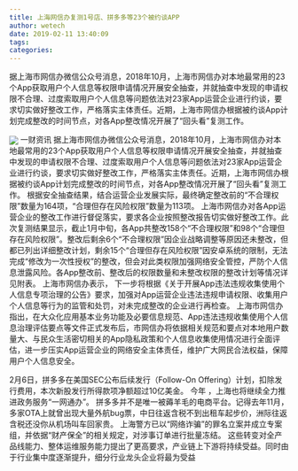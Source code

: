 ```yaml
---
title: 上海网信办复测1号店、拼多多等23个被约谈APP
author: wetech
date: 2019-02-11 13:40:09
tags: 
categories: 
---
```

据上海市网信办微信公众号消息，2018年10月，上海市网信办对本地最常用的23个App获取用户个人信息等权限申请情况开展安全抽查，并就抽查中发现的申请权限不合理、过度索取用户个人信息等问题依法对23家App运营企业进行约谈，要求切实做好整改工作，严格落实主体责任。近期，上海市网信办根据被约谈App计划完成整改的时间节点，对各App整改情况开展了“回头看”复测工作。
<!-- more -->
<img align="center" border="0" src="https://imgcdn.yicai.com/uppics/images/2019/02/ff5aa7d19db081fced03195fced4288f.jpg" />
一财资讯
据上海市网信办微信公众号消息，2018年10月，上海市网信办对本地最常用的23个App获取用户个人信息等权限申请情况开展安全抽查，并就抽查中发现的申请权限不合理、过度索取用户个人信息等问题依法对23家App运营企业进行约谈，要求切实做好整改工作，严格落实主体责任。近期，上海市网信办根据被约谈App计划完成整改的时间节点，对各App整改情况开展了“回头看”复测工作。
根据安全抽查结果，结合运营企业发展实际，最终确定整改前的“不合理权限”数量为164项，“合理但存在风险权限”数量为113项。
上海市网信办对各App运营企业的整改工作进行督促落实，要求各企业按照整改报告切实做好整改工作。此次复测结果显示，截止1月中旬，各App共整改158个“不合理权限”和98个“合理但存在风险权限”。整改后剩余6个“不合理权限”因企业战略调整等原因还未整改，但都已列出详细整改计划，剩余15个“合理但存在风险权限”因安卓系统的限制，无法完成“修改为一次性授权”的整改，但会对此类权限加强网络安全管控，严防个人信息泄露风险。各App整改前、整改后的权限数量和未整改权限的整改计划等情况详见附表。
上海市网信办表示， 下一步将根据《关于开展App违法违规收集使用个人信息专项治理的公告》要求，加强对App运营企业违法违规申请权限、收集用户个人信息等行为的监管和处罚，对未完成整改的企业进行再检查。
上海市网信办指出，在大众化应用基本业务功能及必要信息规范、App违法违规收集使用个人信息治理评估要点等文件正式发布后，市网信办将依据相关规范和要点对本地用户数量大、与民众生活密切相关的App隐私政策和个人信息收集使用情况进行全面评估，进一步压实App运营企业的网络安全主体责任，维护广大网民合法权益，保障用户个人信息安全。
 
 
2月6日，拼多多在美国SEC公布后续发行（Follow-On Offering）计划，扣除发行费用，本次新股发行所得款项净额超过10亿美金。
今年 ，上海也将继续全力推进政务服务“一网通办”。
拼多多并不是唯一被薅羊毛的电商平台。记得去年11月，多家OTA上就曾出现大量外航bug票，中日往返含税不到出租车起步价，洲际往返含税还没你从机场叫车回家贵。
上海警方已以“网络诈骗”的罪名立案并成立专案组，并依据“财产保全”的相关规定，对涉事订单进行批量冻结。
这些转变对全产品线能力、整体运维服务能力提出了更高要求，产业链上下游将持续受益。同时由于行业集中度逐渐提升，细分行业龙头企业将最为受益
